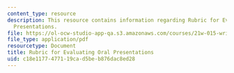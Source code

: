 ```yaml
---
content_type: resource
description: This resource contains information regarding Rubric for Evaluating Oral
  Presentations.
file: https://ol-ocw-studio-app-qa.s3.amazonaws.com/courses/21w-015-writing-and-rhetoric-writing-about-sports-fall-2013/c18e1177477119cad5beb876dac8ed28_MIT21W_015F13_OralP_rubric.pdf
file_type: application/pdf
resourcetype: Document
title: Rubric for Evaluating Oral Presentations
uid: c18e1177-4771-19ca-d5be-b876dac8ed28
---
```

